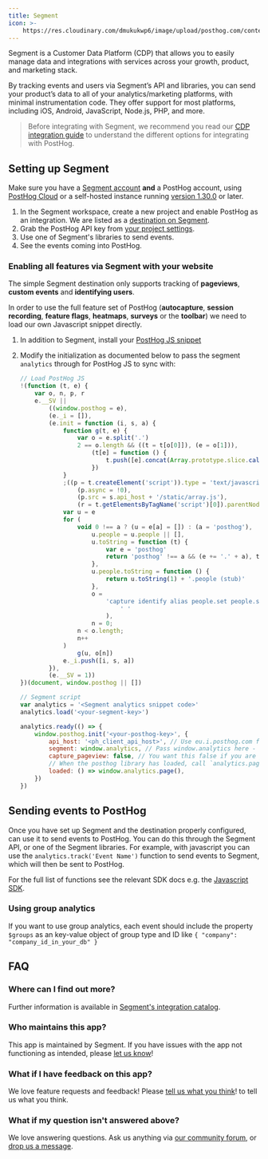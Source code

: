 ```yaml
---
title: Segment
icon: >-
    https://res.cloudinary.com/dmukukwp6/image/upload/posthog.com/contents/images/docs/integrate/frameworks/segment.svg
---
```


Segment is a Customer Data Platform (CDP) that allows you to easily manage data and integrations with services across your growth, product, and marketing stack.

By tracking events and users via Segment’s API and libraries, you can send your product’s data to all of your analytics/marketing platforms, with minimal instrumentation code. They offer support for most platforms, including iOS, Android, JavaScript, Node.js, PHP, and more.

> Before integrating with Segment, we recommend you read our [CDP integration guide](/docs/integrate/cdp) to understand the different options for integrating with PostHog.

## Setting up Segment

Make sure you have a [Segment account](https://segment.com/docs/#getting-started) **and** a PostHog account, using [PostHog Cloud](https://us.posthog.com/signup) or a self-hosted instance running [version 1.30.0](/blog/the-posthog-array-1-30-0) or later.

1. In the Segment workspace, create a new project and enable PostHog as an integration. We are listed as a [destination on Segment](https://segment.com/docs/connections/destinations/catalog/posthog/).
2. Grab the PostHog API key from [your project settings](https://us.posthog.com/settings/project).
3. Use one of Segment's libraries to send events.
4. See the events coming into PostHog.

### Enabling all features via Segment with your website

The simple Segment destination only supports tracking of **pageviews**, **custom events** and **identifying users**.

In order to use the full feature set of PostHog (**autocapture**, **session recording**, **feature flags**, **heatmaps**, **surveys** or the **toolbar**) we need to load our own Javascript snippet directly.

1. In addition to Segment, install your [PostHog JS snippet](/docs/integrate/client/js#installation)
2. Modify the initialization as documented below to pass the segment `analytics` through for PostHog JS to sync with:

    ```js
    // Load PostHog JS
    !(function (t, e) {
        var o, n, p, r
        e.__SV ||
            ((window.posthog = e),
            (e._i = []),
            (e.init = function (i, s, a) {
                function g(t, e) {
                    var o = e.split('.')
                    2 == o.length && ((t = t[o[0]]), (e = o[1])),
                        (t[e] = function () {
                            t.push([e].concat(Array.prototype.slice.call(arguments, 0)))
                        })
                }
                ;((p = t.createElement('script')).type = 'text/javascript'),
                    (p.async = !0),
                    (p.src = s.api_host + '/static/array.js'),
                    (r = t.getElementsByTagName('script')[0]).parentNode.insertBefore(p, r)
                var u = e
                for (
                    void 0 !== a ? (u = e[a] = []) : (a = 'posthog'),
                        u.people = u.people || [],
                        u.toString = function (t) {
                            var e = 'posthog'
                            return 'posthog' !== a && (e += '.' + a), t || (e += ' (stub)'), e
                        },
                        u.people.toString = function () {
                            return u.toString(1) + '.people (stub)'
                        },
                        o =
                            'capture identify alias people.set people.set_once set_config register register_once unregister opt_out_capturing has_opted_out_capturing opt_in_capturing reset isFeatureEnabled onFeatureFlags getFeatureFlag getFeatureFlagPayload reloadFeatureFlags group updateEarlyAccessFeatureEnrollment getEarlyAccessFeatures getActiveMatchingSurveys getSurveys getNextSurveyStep'.split(
                                ' '
                            ),
                        n = 0;
                    n < o.length;
                    n++
                )
                    g(u, o[n])
                e._i.push([i, s, a])
            }),
            (e.__SV = 1))
    })(document, window.posthog || [])

    // Segment script
    var analytics = '<Segment analytics snippet code>'
    analytics.load('<your-segment-key>')

    analytics.ready(() => {
        window.posthog.init('<your-posthog-key>', {
            api_host: '<ph_client_api_host>', // Use eu.i.posthog.com for EU instances
            segment: window.analytics, // Pass window.analytics here - NOTE: `window.` is important
            capture_pageview: false, // You want this false if you are going to use segment's `analytics.page()` for pageviews
            // When the posthog library has loaded, call `analytics.page()` explicitly.
            loaded: () => window.analytics.page(),
        })
    })
    ```

## Sending events to PostHog

Once you have set up Segment and the destination properly configured, can use it to send events to PostHog. You can do this through the Segment API, or one of the Segment libraries. For example, with javascript you can use the `analytics.track('Event Name')` function to send events to Segment, which will then be sent to PostHog.

For the full list of functions see the relevant SDK docs e.g. the [Javascript SDK](https://segment.com/docs/connections/sources/catalog/libraries/website/javascript/).

### Using group analytics

If you want to use group analytics, each event should include the property `$groups` as an key-value object of group type and ID like `{ "company": "company_id_in_your_db" }`

## FAQ

### Where can I find out more?

Further information is available in [Segment's integration catalog](https://segment.com/catalog/integrations/posthog/).

### Who maintains this app?

This app is maintained by Segment. If you have issues with the app not functioning as intended, please [let us know](http://app.posthog.com/home#supportModal)!

### What if I have feedback on this app?

We love feature requests and feedback! Please [tell us what you think](http://app.posthog.com/home#supportModal)! to tell us what you think.

### What if my question isn't answered above?

We love answering questions. Ask us anything via [our community forum](/questions), or [drop us a message](http://app.posthog.com/home#supportModal).
